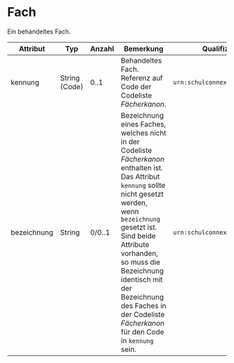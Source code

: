 # Fach

Ein behandeltes Fach.

| Attribut     | Typ            | Anzahl   | Bemerkung                                                                                                                                                                   | Qualifizierter Name                     |
|--------------|----------------|----------|---------------------------------------------------------------------------------------------------------------------------------------------------------------------------|------------------------------------------|
| kennung      | String (Code)  | 0..1     | Behandeltes Fach. Referenz auf Code der Codeliste *Fächerkanon*.                                                                                                          | `urn:schulconnex:de:fach:kennung`        |
| bezeichnung  | String         | 0/0..1   | Bezeichnung eines Faches, welches nicht in der Codeliste *Fächerkanon* enthalten ist. Das Attribut `kennung` sollte nicht gesetzt werden, wenn `bezeichnung` gesetzt ist. Sind beide Attribute vorhanden, so muss die Bezeichnung identisch mit der Bezeichnung des Faches in der Codeliste *Fächerkanon* für den Code in `kennung` sein. | `urn:schulconnex:de:fach:bezeichnung`    |

